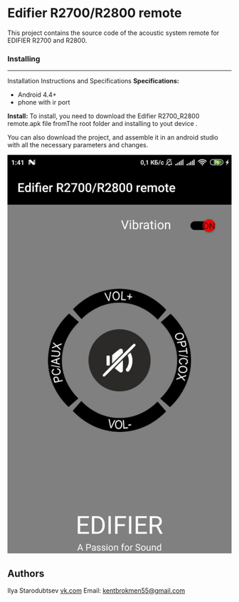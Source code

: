 # Edifier R2700/R2800 remote
This project contains the source code of the acoustic system remote for EDIFIER R2700 and R2800.

### Installing
---
Installation Instructions and Specifications
**Specifications:**
* Android 4.4+
* phone with ir port

**Install:**
To install, you need to download the Edifier R2700_R2800 remote.apk file fromThe root folder and installing to yout device .

You can also download the project, and assemble it in an android studio with all the necessary parameters and changes.


![Screenshot app](https://raw.githubusercontent.com/wikipedia555/R2700-R2800/master/screenshot.jpg?token=AJJCOKEDYW27TVOP3UJQO2S6BEBUE)

## Authors
Ilya Starodubtsev [vk.com](https://vk.com/id19640082)  Email: kentbrokmen55@gmail.com
